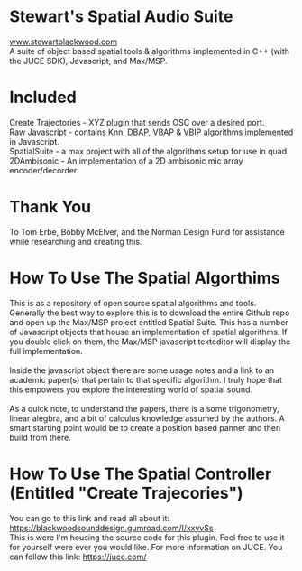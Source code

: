 # Stewart's Spatial Audio Suite
www.stewartblackwood.com
<br>
A suite of object based spatial tools & algorithms implemented in C++ (with the JUCE SDK), Javascript, and Max/MSP. 

# Included
Create Trajectories - XYZ plugin that sends OSC over a desired port. 
<br>
Raw Javascript - contains Knn, DBAP, VBAP & VBIP algorithms implemented in Javascript. 
<br>
SpatialSuite - a max project with all of the algorithms setup for use in quad.
<br>
2DAmbisonic - An implementation of a 2D ambisonic mic array encoder/decorder. 

# Thank You 
To Tom Erbe, Bobby McElver, and the Norman Design Fund for assistance while researching and creating this.
<br>

# How To Use The Spatial Algorthims
This is as a repository of open source spatial algorithms and tools. Generally the best way to explore this is to download the entire Github repo and open up the Max/MSP project entitled Spatial Suite. This has a number of Javascript objects that house an implementation of spatial algorithms. If you double click on them, the Max/MSP javascript texteditor will display the full implementation.   
<br> 
Inside the javascript object there are some usage notes and a link to an academic paper(s) that pertain to that specific algorithm. I truly hope that this empowers you explore the interesting world of spatial sound.   
<br>
As a quick note, to understand the papers, there is a some trigonometry, linear alegbra, and a bit of calculus knowledge assumed by the authors. A smart starting point would be to create a position based panner and then build from there.

# How To Use The Spatial Controller (Entitled "Create Trajecories")
You can go to this link and read all about it: https://blackwoodsounddesign.gumroad.com/l/xxyvSs 
<br>
This is were I'm housing the source code for this plugin. Feel free to use it for yourself were ever you would like. For more information on JUCE. You can follow this link: https://juce.com/ 
